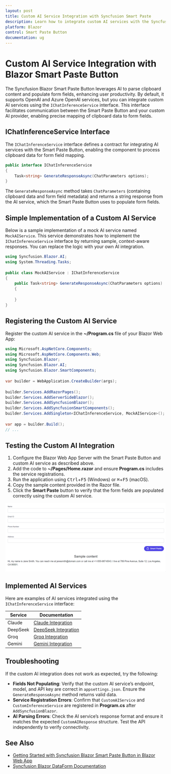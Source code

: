 ```yaml
---
layout: post
title: Custom AI Service Integration with Syncfusion Smart Paste
description: Learn how to integrate custom AI services with the Syncfusion Blazor Smart Paste Button using the IChatInferenceService interface for AI-driven form filling.
platform: Blazor
control: Smart Paste Button
documentation: ug
---
```


# Custom AI Service Integration with Blazor Smart Paste Button

The Syncfusion Blazor Smart Paste Button leverages AI to parse clipboard content and populate form fields, enhancing user productivity. By default, it supports OpenAI and Azure OpenAI services, but you can integrate custom AI services using the `IChatInferenceService` interface. This interface facilitates communication between the Smart Paste Button and your custom AI provider, enabling precise mapping of clipboard data to form fields.

## IChatInferenceService Interface

The `IChatInferenceService` interface defines a contract for integrating AI services with the Smart Paste Button, enabling the component to process clipboard data for form field mapping.

```csharp
public interface IChatInferenceService
{
    Task<string> GenerateResponseAsync(ChatParameters options);
}
```

The `GenerateResponseAsync` method takes `ChatParameters` (containing clipboard data and form field metadata) and returns a string response from the AI service, which the Smart Paste Button uses to populate form fields.

## Simple Implementation of a Custom AI Service

Below is a sample implementation of a mock AI service named `MockAIService`. This service demonstrates how to implement the `IChatInferenceService` interface by returning sample, context-aware responses. You can replace the logic with your own AI integration.

```csharp
using Syncfusion.Blazor.AI;
using System.Threading.Tasks;

public class MockAIService : IChatInferenceService
{
    public Task<string> GenerateResponseAsync(ChatParameters options)
    {

    }
}
```

## Registering the Custom AI Service

Register the custom AI service in the **~/Program.cs** file of your Blazor Web App:

```csharp
using Microsoft.AspNetCore.Components;
using Microsoft.AspNetCore.Components.Web;
using Syncfusion.Blazor;
using Syncfusion.Blazor.AI;
using Syncfusion.Blazor.SmartComponents;

var builder = WebApplication.CreateBuilder(args);

builder.Services.AddRazorPages();
builder.Services.AddServerSideBlazor();
builder.Services.AddSyncfusionBlazor();
builder.Services.AddSyncfusionSmartComponents();
builder.Services.AddSingleton<IChatInferenceService, MockAIService>();

var app = builder.Build();
// ...
```

## Testing the Custom AI Integration

1. Configure the Blazor Web App Server with the Smart Paste Button and custom AI service as described above.
2. Add the code to **~/Pages/Home.razor** and ensure **Program.cs** includes the service registrations.
3. Run the application using <kbd>Ctrl</kbd>+<kbd>F5</kbd> (Windows) or <kbd>⌘</kbd>+<kbd>F5</kbd> (macOS).
4. Copy the sample content provided in the Razor file.
5. Click the **Smart Paste** button to verify that the form fields are populated correctly using the custom AI service.

![Syncfusion Blazor Smart Paste Button with Custom AI](images/smart-paste.gif)

## Implemented AI Services

Here are examples of AI services integrated using the `IChatInferenceService` interface:

| Service | Documentation |
|---------|---------------|
| Claude | [Claude Integration](claude-service) |
| DeepSeek | [DeepSeek Integration](deepseek-service) |
| Groq | [Groq Integration](groq-service) |
| Gemini | [Gemini Integration](gemini-service) |

## Troubleshooting

If the custom AI integration does not work as expected, try the following:
- **Fields Not Populating**: Verify that the custom AI service’s endpoint, model, and API key are correct in `appsettings.json`. Ensure the `GenerateResponseAsync` method returns valid data.
- **Service Registration Errors**: Confirm that `CustomAIService` and `CustomInferenceService` are registered in **Program.cs** after `AddSyncfusionBlazor`.
- **AI Parsing Errors**: Check the AI service’s response format and ensure it matches the expected `CustomAIResponse` structure. Test the API independently to verify connectivity.

## See Also

- [Getting Started with Syncfusion Blazor Smart Paste Button in Blazor Web App](https://blazor.syncfusion.com/documentation/smart-paste/getting-started-webapp)
- [Syncfusion Blazor DataForm Documentation](https://blazor.syncfusion.com/documentation/data-form/getting-started-with-web-app)
